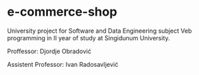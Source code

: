 # e-commerce-shop
University project for Software and Data Engineering subject Veb programming in II year of study at Singidunum University.

Proffessor: Djordje Obradović

Assistent Professor: Ivan Radosavljević
